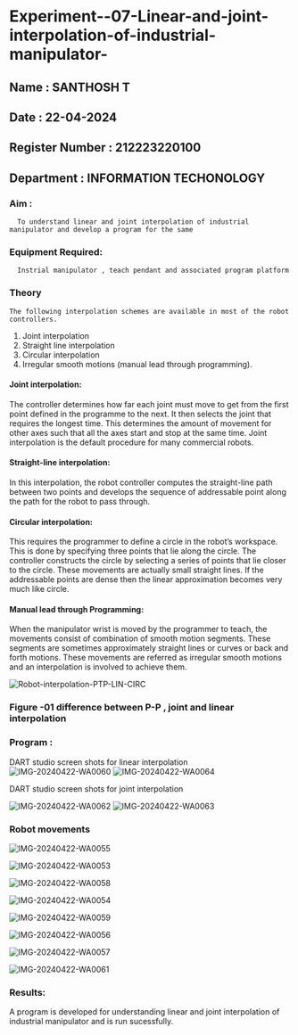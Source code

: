 # Experiment--07-Linear-and-joint-interpolation-of-industrial-manipulator-
## Name : SANTHOSH T
## Date : 22-04-2024
## Register Number : 212223220100
## Department : INFORMATION TECHONOLOGY

### Aim :
      To understand linear and joint interpolation of industrial manipulator and develop a program for the same 
      
### Equipment Required: 
      Instrial manipulator , teach pendant and associated program platform 
      
### Theory 
    The following interpolation schemes are available in most of the robot controllers.
1. Joint interpolation
2. Straight line interpolation
3. Circular interpolation
4. Irregular smooth motions (manual lead through programming).
#### Joint interpolation: 
The controller determines how far each joint must move to get from the first point defined in the programme to the next. It then selects the joint that
requires the longest time. This determines the amount of movement for other axes such that all the axes start and stop at the same time. Joint interpolation is the default procedure for many commercial robots.

#### Straight-line interpolation: 
In this interpolation, the robot controller computes the straight-line path between two points and develops the sequence of addressable point along the path for the robot to pass through.

#### Circular interpolation: 
This requires the programmer to define a circle in the
robot’s workspace. This is done by specifying three points that lie along the circle. The controller constructs the circle by selecting a series of points that lie closer to the circle. These movements are actually small straight lines. If the addressable points are dense then the linear approximation becomes very much like circle.


#### Manual lead through Programming: 
When the manipulator wrist is moved by the programmer to teach, the movements consist of combination of smooth motion segments. These segments are sometimes approximately straight lines or curves or back and forth motions. These movements are referred as irregular smooth motions and an interpolation is involved to achieve them.




![Robot-interpolation-PTP-LIN-CIRC](https://user-images.githubusercontent.com/36288975/201615171-d0886aaa-8220-4b0c-8a1d-3d8a5c69c76a.png)

### Figure -01 difference between P-P , joint and linear interpolation 


### Program : 
DART studio screen shots for linear interpolation 
![IMG-20240422-WA0060](https://github.com/SanthoshThiru/Experiment--07-Linear-and-joint-interpolation-of-industrial-manipulator-/assets/148958618/d0dacc18-1367-4dbd-b3ce-18a1dd9ae343)
![IMG-20240422-WA0064](https://github.com/SanthoshThiru/Experiment--07-Linear-and-joint-interpolation-of-industrial-manipulator-/assets/148958618/f1e7475c-2efd-4ba0-821e-c5f48f13b6fe)









DART studio screen shots for joint interpolation 

![IMG-20240422-WA0062](https://github.com/SanthoshThiru/Experiment--07-Linear-and-joint-interpolation-of-industrial-manipulator-/assets/148958618/eef78bbb-df69-4ab3-8a2f-c07e7ffc9348)
![IMG-20240422-WA0063](https://github.com/SanthoshThiru/Experiment--07-Linear-and-joint-interpolation-of-industrial-manipulator-/assets/148958618/12c3f673-a5a6-48cd-bf18-e78c94399c41)







### Robot movements 

![IMG-20240422-WA0055](https://github.com/SanthoshThiru/Experiment--07-Linear-and-joint-interpolation-of-industrial-manipulator-/assets/148958618/11550308-534e-4ba7-93ec-a80ee2466d2f)

![IMG-20240422-WA0053](https://github.com/SanthoshThiru/Experiment--07-Linear-and-joint-interpolation-of-industrial-manipulator-/assets/148958618/b0e133a7-b7d9-4262-a6f2-6897ed443b79)

![IMG-20240422-WA0058](https://github.com/SanthoshThiru/Experiment--07-Linear-and-joint-interpolation-of-industrial-manipulator-/assets/148958618/30161353-2c58-45c3-b61b-775fb6957f5c)

![IMG-20240422-WA0054](https://github.com/SanthoshThiru/Experiment--07-Linear-and-joint-interpolation-of-industrial-manipulator-/assets/148958618/eac817b9-5f3e-4a1a-bc80-9b2554595635)

![IMG-20240422-WA0059](https://github.com/SanthoshThiru/Experiment--07-Linear-and-joint-interpolation-of-industrial-manipulator-/assets/148958618/065d4e0b-08f2-4637-8443-174debb75268)

![IMG-20240422-WA0056](https://github.com/SanthoshThiru/Experiment--07-Linear-and-joint-interpolation-of-industrial-manipulator-/assets/148958618/1a0f7c35-1dd6-4454-8b8d-fff7ecd4062a)

![IMG-20240422-WA0057](https://github.com/SanthoshThiru/Experiment--07-Linear-and-joint-interpolation-of-industrial-manipulator-/assets/148958618/17457aed-3530-4a02-a7ab-b048e6370049)

![IMG-20240422-WA0061](https://github.com/SanthoshThiru/Experiment--07-Linear-and-joint-interpolation-of-industrial-manipulator-/assets/148958618/874f05ad-e774-45e7-be49-70e27b8d3e1a)






### Results:  
A program is developed for understanding linear and joint interpolation of industrial manipulator and is run sucessfully.

